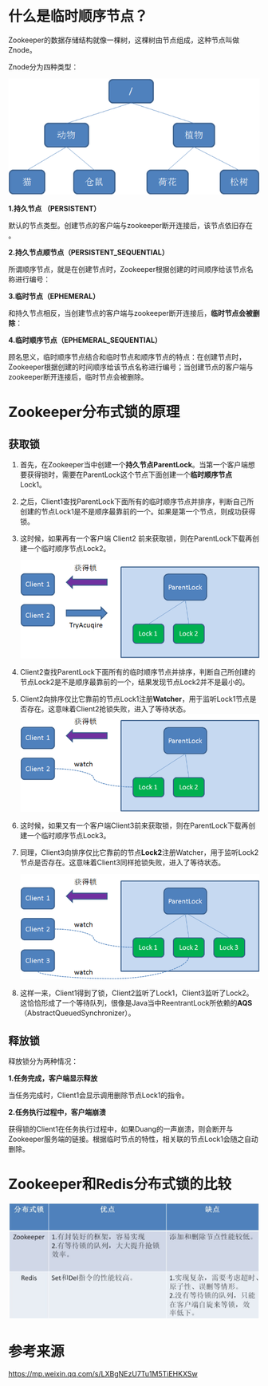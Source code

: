 



# **什么是临时顺序节点？**



Zookeeper的数据存储结构就像一棵树，这棵树由节点组成，这种节点叫做Znode。



Znode分为四种类型：



![](.images/下载.png)

**1.持久节点 （PERSISTENT）**



默认的节点类型。创建节点的客户端与zookeeper断开连接后，该节点依旧存在 。



**2.持久节点顺节点（PERSISTENT_SEQUENTIAL）**



所谓顺序节点，就是在创建节点时，Zookeeper根据创建的时间顺序给该节点名称进行编号：



**3.临时节点（EPHEMERAL）** 



和持久节点相反，当创建节点的客户端与zookeeper断开连接后，**临时节点会被删除**：


**4.临时顺序节点（EPHEMERAL_SEQUENTIAL）** 


顾名思义，临时顺序节点结合和临时节点和顺序节点的特点：在创建节点时，Zookeeper根据创建的时间顺序给该节点名称进行编号；当创建节点的客户端与zookeeper断开连接后，临时节点会被删除。



# Zookeeper分布式锁的原理



## 获取锁



1. 首先，在Zookeeper当中创建一个**持久节点ParentLock**。当第一个客户端想要获得锁时，需要在ParentLock这个节点下面创建一个**临时顺序节点** Lock1。

2. 之后，Client1查找ParentLock下面所有的临时顺序节点并排序，判断自己所创建的节点Lock1是不是顺序最靠前的一个。如果是第一个节点，则成功获得锁。

3. 这时候，如果再有一个客户端 Client2 前来获取锁，则在ParentLock下载再创建一个临时顺序节点Lock2。

   ![](.images/下载-1648700336939.png)

4. Client2查找ParentLock下面所有的临时顺序节点并排序，判断自己所创建的节点Lock2是不是顺序最靠前的一个，结果发现节点Lock2并不是最小的。

5. Client2向排序仅比它靠前的节点Lock1注册**Watcher**，用于监听Lock1节点是否存在。这意味着Client2抢锁失败，进入了等待状态。
   ![](.images/下载-1648700374664.png)

6. 这时候，如果又有一个客户端Client3前来获取锁，则在ParentLock下载再创建一个临时顺序节点Lock3。

7. 同理，Client3向排序仅比它靠前的节点**Lock2**注册Watcher，用于监听Lock2节点是否存在。这意味着Client3同样抢锁失败，进入了等待状态。

   ![](.images/下载-1648700406314.png)

   

8. 这样一来，Client1得到了锁，Client2监听了Lock1，Client3监听了Lock2。这恰恰形成了一个等待队列，很像是Java当中ReentrantLock所依赖的**AQS**（AbstractQueuedSynchronizer）。





## 释放锁

释放锁分为两种情况：



**1.任务完成，客户端显示释放**

当任务完成时，Client1会显示调用删除节点Lock1的指令。



**2.任务执行过程中，客户端崩溃**

获得锁的Client1在任务执行过程中，如果Duang的一声崩溃，则会断开与Zookeeper服务端的链接。根据临时节点的特性，相关联的节点Lock1会随之自动删除。





# Zookeeper和Redis分布式锁的比较

![](.images/下载-1648700509984.png)






# 参考来源

https://mp.weixin.qq.com/s/LXBgNEzU7Tu1M5TiEHKXSw